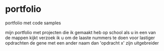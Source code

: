# portfolio
portfolio met code samples

mijn portfolio met projecten die ik gemaakt heb op school
als u in een van de mappen kijkt verzoek ik u om de laaste nummers te doen voor lastiger opdrachten
de gene met een ander naam dan 'opdracht x' zijn uitgebreider

